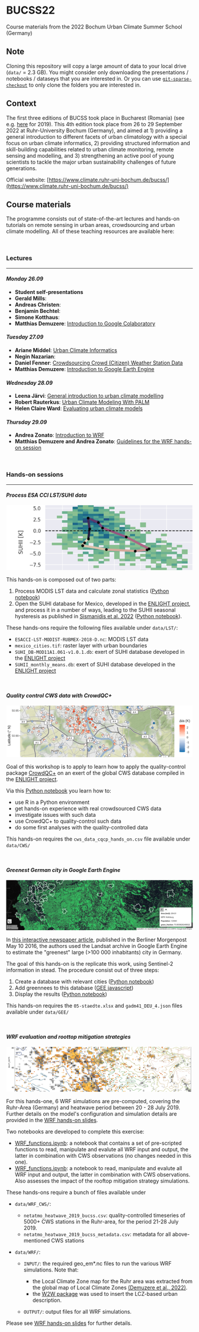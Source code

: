 # BUCSS22
Course materials from the 2022 Bochum Urban Climate Summer School (Germany)

## Note
Cloning this repository will copy a large amount of data to your local drive (`data/` = 2.3 GB). You might consider only downloading the presentations / notebooks / dataseys that you are interested in. Or you can use [`git-sparse-checkout`](https://git-scm.com/docs/git-sparse-checkout) to only clone the folders you are interested in.


## Context
The first three editions of BUCSS took place in Bucharest (Romania) (see e.g. [here](https://icub.unibuc.ro/events/bucss2019/) for 2019). 
This 4th edition took place from 26 to 29 September 2022 at Ruhr-University Bochum (Germany), and aimed at 1) providing a general introduction to different facets of urban climatology with a special focus on urban climate informatics, 2) providing structured information and skill-building capabilities related to urban climate monitoring, remote sensing and modelling, and 3) strengthening an active pool of young scientists to tackle the major urban sustainability challenges of future generations.

Official website: [https://www.climate.ruhr-uni-bochum.de/bucss/](https://www.climate.ruhr-uni-bochum.de/bucss/) 


## Course materials
The programme consists out of state-of-the-art lectures and hands-on tutorials on remote sensing in urban areas, crowdsourcing and urban climate modelling. All of these teaching resources are available here:  

<br>

### Lectures
- - -

#### _Monday 26.09_
- **Student self-presentations**
- **Gerald Mills**: 
- **Andreas Christen**:
- **Benjamin Bechtel**:
- **Simone Kotthaus**: 
- **Matthias Demuzere**: [Introduction to Google Colaboratory](https://github.com/RUBclim/BUCSS22/blob/main/lectures/Demuzere_GoogleColab_Intro.pdf)

#### _Tuesday 27.09_
- **Ariane Middel**: [Urban Climate Informatics](https://github.com/RUBclim/BUCSS22/blob/main/lectures/Middel_UCI.pdf)
- **Negin Nazarian**: 
- **Daniel Fenner**: [Crowdsourcing Crowd (Citizen) Weather Station Data](https://github.com/RUBclim/BUCSS22/blob/main/lectures/Fenner_Crowdsourcing_CWS.pdf)
- **Matthias Demuzere**: [Introduction to Google Earth Engine](https://github.com/RUBclim/BUCSS22/blob/main/lectures/Demuzere_GoogleEarthEngine.pdf)

#### _Wednesday 28.09_
- **Leena Järvi**: [General introduction to urban climate modelling](https://github.com/RUBclim/BUCSS22/blob/main/lectures/Jarvi_modelling.pdf)
- **Robert Rauterkus**: [Urban Climate Modeling With PALM](https://github.com/RUBclim/BUCSS22/blob/main/lectures/Rauterkus_PALM.pdf)
- **Helen Claire Ward**: [Evaluating urban climate models](https://github.com/RUBclim/BUCSS22/blob/main/lectures/Ward_ModelEvaulation.pdf)

#### _Thursday 29.09_
- **Andrea Zonato**: [Introduction to WRF](https://github.com/RUBclim/BUCSS22/blob/main/lectures/Zonato_WRF.pdf)
- **Matthias Demuzere and Andrea Zonato**: [Guidelines for the WRF hands-on session](https://github.com/RUBclim/BUCSS22/blob/main/lectures/Demuzere_Zonato_WRF-HandsOn.pdf)


<br>

### Hands-on sessions
- - -


#### _Process ESA CCI LST/SUHI data_


![SUHII_ENLIGHT_hysteresis.png](img/SUHII_ENLIGHT_hysteresis.png)


This hands-on is composed out of two parts:

1. Process MODIS LST data and calculate zonal statistics ([Python notebook](notebooks/LST_Exercise_partA.ipynb))
2. Open the SUHI database for Mexico, developed in the [ENLIGHT project](https://www.climate.ruhr-uni-bochum.de/research/projects/enlight/), and process it in a number of ways, leading to the SUHII seasonal hysteresis as published in [Sismanidis et al. 2022](http://doi.org/10.3390/rs14102318) ([Python notebook](notebooks/LST_Exercise_partB.ipynb)).

These hands-ons require the following files available under `data/LST/`:

* `ESACCI-LST-MODIST-RUBMEX-2018-D.nc`: MODIS LST data
* `mexico_cities.tif`: raster layer with urban boundaries
* `SUHI_DB-MOD11A1.061-v1.0.1.db`: exert of SUHI database developed in the [ENLIGHT project](https://www.climate.ruhr-uni-bochum.de/research/projects/enlight/)
* `SUHII_monthly_means.db`: exert of SUHI database developed in the [ENLIGHT project](https://www.climate.ruhr-uni-bochum.de/research/projects/enlight/)

<br>

#### _Quality control CWS data with CrowdQC+_

![dTa_CrowdQCplus.png](img/dTa_CrowdQCplus.png)

Goal of this workshop is to apply to learn how to apply the quality-control package [CrowdQC+](https://doi.org/10.3389/fenvs.2021.720747) on an exert of the global CWS database compiled in the [ENLIGHT project](https://www.climate.ruhr-uni-bochum.de/research/projects/enlight/).

Via this [Python notebook](notebooks/crowdqcplus_application.ipynb) you learn how to:

- use R in a Python environment
- get hands-on experience with real crowdsourced CWS data
- investigate issues with such data
- use CrowdQC+ to quality-control such data
- do some first analyses with the quality-controlled data

This hands-on requires the `cws_data_cqcp_hands_on.csv` file available under `data/CWS/`

<br>

#### _Greenest German city in Google Earth Engine_

![gee_greenest_cities.png](img/gee_greenest_cities.png)

In [this interactive newspaper article](https://interaktiv.morgenpost.de/gruenste-staedte-deutschlands/), published in the Berliner Morgenpost May 10 2016, the authors used the Landsat archive in Google Earth Engine to estimate the "greenest" large (>100 000 inhabitants) city in Germany.   

The goal of this hands-on is the replicate this work, using Sentinel-2 information in stead. The procedure consist out of three steps:

1. Create a database with relevant cities ([Python notebook](notebooks/GEE_prep_city_data.ipynb))
2. Add greennees to this database ([GEE javascript](notebooks/greenest_city_germany.js))
3. Display the results ([Python notebook](notebooks/GEE_plot_city_data.ipynb))

This hands-on requires the `05-staedte.xlsx` and `gadm41_DEU_4.json` files available under `data/GEE/`

<br>

#### _WRF evaluation and roottop mitigation strategies_

![WRF_Netatmo_evaluation.png](img/WRF_Netatmo_evaluation.png)

For this hands-one, 6 WRF simulations are pre-computed, covering the Ruhr-Area (Germany) and heatwave period between 20 - 28 July 2019. Further details on the model's configuration and simulation details are provided in the [WRF hands-on slides](https://github.com/RUBclim/BUCSS22/blob/main/lectures/Demuzere_Zonato_WRF-HandsOn.pdf).

Two notebooks are developed to complete this exercise:
- [WRF_functions.ipynb](notebooks/WRF_functions.ipynb): a notebook that contains a set of pre-scripted functions to read, manipulate and evalute all WRF input and output, the latter in combination with CWS observations (no changes needed in this one).
- [WRF_functions.ipynb](notebooks/WRF_functions.ipynb): a notebook to read, manipulate and evalute all WRF input and output, the latter in combination with CWS observations. Also assesses the impact of the rooftop mitigation strategy simulations.

These hands-ons require a bunch of files available under

* `data/WRF_CWS/`:
  * `netatmo_heatwave_2019_bucss.csv`: quality-controlled timeseries of 5000+ CWS stations in the Ruhr-area, for the period 21-28 July 2019.
  * `netatmo_heatwave_2019_bucss_metadata.csv`: metadata for all above-mentioned CWS stations

* `data/WRF/`:
  * `INPUT/`: the required geo_em*.nc files to run the various WRF simulations. Note that:
    * the Local Climate Zone map for the Ruhr area was extracted from the global map of Local Climate Zones [(Demuzere et al., 2022)](https://doi.org/10.5194/essd-14-3835-2022). 
    * the [W2W package](https://doi.org/10.21105/joss.04432) was used to insert the LCZ-based urban description.

  * `OUTPUT/`: output files for all WRF simulations. 

Please see  [WRF hands-on slides](https://github.com/RUBclim/BUCSS22/blob/main/lectures/Demuzere_Zonato_WRF-HandsOn.pdf) for further details.